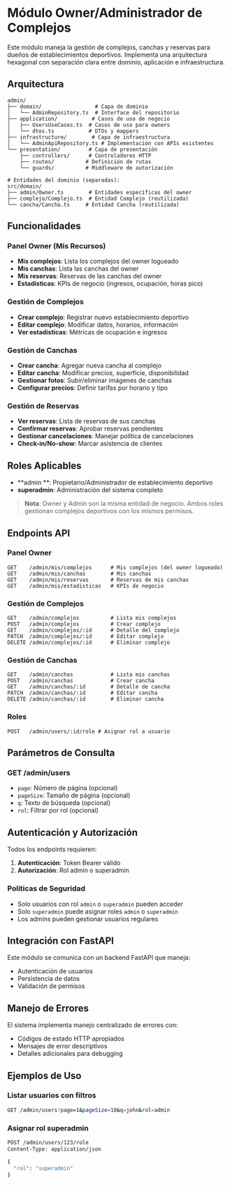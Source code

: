 # Módulo Owner/Administrador de Complejos

Este módulo maneja la gestión de complejos, canchas y reservas para dueños de establecimientos deportivos. Implementa una arquitectura hexagonal con separación clara entre dominio, aplicación e infraestructura.

## Arquitectura

```
admin/
├── domain/                 # Capa de dominio
│   └── AdminRepository.ts  # Interface del repositorio
├── application/           # Casos de uso de negocio
│   ├── UsersUseCases.ts  # Casos de uso para owners
│   └── dtos.ts           # DTOs y mappers
├── infrastructure/        # Capa de infraestructura
│   └── AdminApiRepository.ts # Implementación con APIs existentes
└── presentation/         # Capa de presentación
    ├── controllers/      # Controladores HTTP
    ├── routes/          # Definición de rutas
    └── guards/          # Middleware de autorización

# Entidades del dominio (separadas):
src/domain/
├── admin/Owner.ts        # Entidades específicas del owner
├── complejo/Complejo.ts  # Entidad Complejo (reutilizada)
└── cancha/Cancha.ts     # Entidad Cancha (reutilizada)
```

## Funcionalidades

### Panel Owner (Mis Recursos)
- **Mis complejos**: Lista los complejos del owner logueado
- **Mis canchas**: Lista las canchas del owner
- **Mis reservas**: Reservas de las canchas del owner
- **Estadísticas**: KPIs de negocio (ingresos, ocupación, horas pico)

### Gestión de Complejos
- **Crear complejo**: Registrar nuevo establecimiento deportivo
- **Editar complejo**: Modificar datos, horarios, información
- **Ver estadísticas**: Métricas de ocupación e ingresos

### Gestión de Canchas
- **Crear cancha**: Agregar nueva cancha al complejo
- **Editar cancha**: Modificar precios, superficie, disponibilidad
- **Gestionar fotos**: Subir/eliminar imágenes de canchas
- **Configurar precios**: Definir tarifas por horario y tipo

### Gestión de Reservas
- **Ver reservas**: Lista de reservas de sus canchas
- **Confirmar reservas**: Aprobar reservas pendientes
- **Gestionar cancelaciones**: Manejar política de cancelaciones
- **Check-in/No-show**: Marcar asistencia de clientes

## Roles Aplicables

- **admin **: Propietario/Administrador de establecimiento deportivo  
- **superadmin**: Administración del sistema completo

> **Nota**: Owner y Admin son la misma entidad de negocio. 
> Ambos roles gestionan complejos deportivos con los mismos permisos.

## Endpoints API

### Panel Owner
```
GET    /admin/mis/complejos      # Mis complejos (del owner logueado)
GET    /admin/mis/canchas        # Mis canchas
GET    /admin/mis/reservas       # Reservas de mis canchas
GET    /admin/mis/estadisticas   # KPIs de negocio
```

### Gestión de Complejos
```
GET    /admin/complejos          # Lista mis complejos
POST   /admin/complejos          # Crear complejo
GET    /admin/complejos/:id      # Detalle del complejo
PATCH  /admin/complejos/:id      # Editar complejo
DELETE /admin/complejos/:id      # Eliminar complejo
```

### Gestión de Canchas
```
GET    /admin/canchas            # Lista mis canchas
POST   /admin/canchas            # Crear cancha
GET    /admin/canchas/:id        # Detalle de cancha
PATCH  /admin/canchas/:id        # Editar cancha
DELETE /admin/canchas/:id        # Eliminar cancha
```

### Roles
```
POST   /admin/users/:id/role # Asignar rol a usuario
```

## Parámetros de Consulta

### GET /admin/users
- `page`: Número de página (opcional)
- `pageSize`: Tamaño de página (opcional)
- `q`: Texto de búsqueda (opcional)
- `rol`: Filtrar por rol (opcional)

## Autenticación y Autorización

Todos los endpoints requieren:
1. **Autenticación**: Token Bearer válido
2. **Autorización**: Rol admin o superadmin

### Políticas de Seguridad
- Solo usuarios con rol `admin` o `superadmin` pueden acceder
- Solo `superadmin` puede asignar roles `admin` o `superadmin`
- Los admins pueden gestionar usuarios regulares

## Integración con FastAPI

Este módulo se comunica con un backend FastAPI que maneja:
- Autenticación de usuarios
- Persistencia de datos
- Validación de permisos

## Manejo de Errores

El sistema implementa manejo centralizado de errores con:
- Códigos de estado HTTP apropiados
- Mensajes de error descriptivos
- Detalles adicionales para debugging

## Ejemplos de Uso

### Listar usuarios con filtros
```bash
GET /admin/users?page=1&pageSize=10&q=john&rol=admin
```

### Asignar rol superadmin
```bash
POST /admin/users/123/role
Content-Type: application/json

{
  "rol": "superadmin"
}
```
